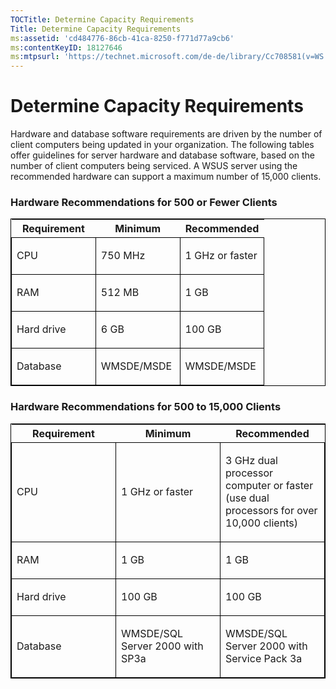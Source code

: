 ```yaml
---
TOCTitle: Determine Capacity Requirements
Title: Determine Capacity Requirements
ms:assetid: 'cd484776-86cb-41ca-8250-f771d77a9cb6'
ms:contentKeyID: 18127646
ms:mtpsurl: 'https://technet.microsoft.com/de-de/library/Cc708581(v=WS.10)'
---
```


Determine Capacity Requirements
===============================

Hardware and database software requirements are driven by the number of client computers being updated in your organization. The following tables offer guidelines for server hardware and database software, based on the number of client computers being serviced. A WSUS server using the recommended hardware can support a maximum number of 15,000 clients.

### Hardware Recommendations for 500 or Fewer Clients

<p> </p>
<table style="border:1px solid black;">
<colgroup>
<col width="33%" />
<col width="33%" />
<col width="33%" />
</colgroup>
<thead>
<tr class="header">
<th>Requirement</th>
<th>Minimum</th>
<th>Recommended</th>
</tr>
</thead>
<tbody>
<tr class="odd">
<td style="border:1px solid black;"><p>CPU</p></td>
<td style="border:1px solid black;"><p>750 MHz</p></td>
<td style="border:1px solid black;"><p>1 GHz or faster</p></td>
</tr>  
<tr class="even">
<td style="border:1px solid black;"><p>RAM</p></td>
<td style="border:1px solid black;"><p>512 MB</p></td>
<td style="border:1px solid black;"><p>1 GB</p></td>
</tr>  
<tr class="odd">
<td style="border:1px solid black;"><p>Hard drive</p></td>
<td style="border:1px solid black;"><p>6 GB</p></td>
<td style="border:1px solid black;"><p>100 GB</p></td>
</tr>  
<tr class="even">
<td style="border:1px solid black;"><p>Database</p></td>
<td style="border:1px solid black;"><p>WMSDE/MSDE</p></td>
<td style="border:1px solid black;"><p>WMSDE/MSDE</p></td>
</tr>  
</tbody>  
</table>
  
### Hardware Recommendations for 500 to 15,000 Clients

<p> </p>
<table style="border:1px solid black;">  
<colgroup>  
<col width="33%" />  
<col width="33%" />  
<col width="33%" />  
</colgroup>  
<thead>  
<tr class="header">  
<th>Requirement</th>  
<th>Minimum</th>  
<th>Recommended</th>  
</tr>  
</thead>  
<tbody>  
<tr class="odd">
<td style="border:1px solid black;"><p>CPU</p></td>
<td style="border:1px solid black;"><p>1 GHz or faster</p></td>
<td style="border:1px solid black;"><p>3 GHz dual processor computer or faster (use dual processors for over 10,000 clients)</p></td>
</tr>  
<tr class="even">
<td style="border:1px solid black;"><p>RAM</p></td>
<td style="border:1px solid black;"><p>1 GB</p></td>
<td style="border:1px solid black;"><p>1 GB</p></td>
</tr>  
<tr class="odd">
<td style="border:1px solid black;"><p>Hard drive</p></td>
<td style="border:1px solid black;"><p>100 GB</p></td>
<td style="border:1px solid black;"><p>100 GB</p></td>
</tr>  
<tr class="even">
<td style="border:1px solid black;"><p>Database</p></td>
<td style="border:1px solid black;"><p>WMSDE/SQL Server 2000 with SP3a</p></td>
<td style="border:1px solid black;"><p>WMSDE/SQL Server 2000 with Service Pack 3a</p></td>
</tr>  
</tbody>  
</table>
